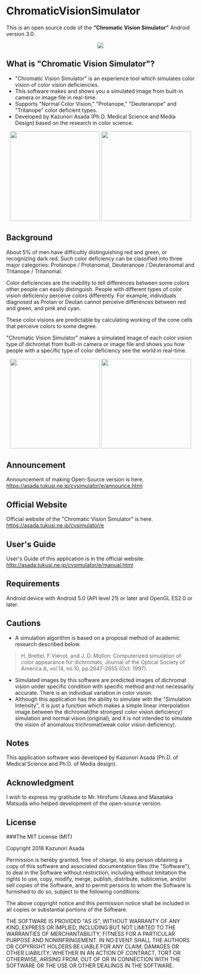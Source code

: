 # ChromaticVisionSimulator

This is an open source code of the **“Chromatic Vision Simulator"** Android version 3.0.

<p align="center">
<img src="http://asada.tukusi.ne.jp/cvsimulator/my_images/cvsimulatoricon.png">
</p>

## What is "Chromatic Vision Simulator"?

- "Chromatic Vision Simulator" is an experience tool which simulates color vision of color vision deficiencies.
- This software makes and shows you a simulated image from built-in camera or image file in real-time.
- Supports "Normal Color Vision," "Protanope," "Deuteranope" and "Tritanope" color deficient types.
- Developed by Kazunori Asada (Ph.D. Medical Science and Media Design) based on the research in color science.

<p align="center">
<img src="http://asada.tukusi.ne.jp/cvsimulator/my_images/Boot-e3.0a.jpg" width="240"> 
<img src="http://asada.tukusi.ne.jp/cvsimulator/my_images/Home-e3.0a.jpg" width="240"> 
</p>

## Background
About 5% of men have difficultly distinguishing red and green, or recognizing dark red. Such color deficiency can be classified into three major categories: Protanope / Protanomal, Deuteranope / Deuteranomal and Tritanope / Tritanomal.

Color deficiencies are the inability to tell differences between some colors other people can easily distinguish. People with different types of color vision deficiency perceive colors differently. For example, individuals diagnosed as Protan or Deutan cannot perceive differences between red and green, and pink and cyan.

These color visions are predictable by calculating working of the cone cells that perceive colors to some degree.

"Chromatic Vision Simulator" makes a simulated image of each color vision type of dichromat from built-in camera or image file and shows you how people with a specific type of color deficiency see the world in real-time.

<p align="center">
<img src="http://asada.tukusi.ne.jp/cvsimulator/my_images/About-e3.0a.jpg" width="240"> 
<img src="http://asada.tukusi.ne.jp/cvsimulator/my_images/Manual-e3.0a.jpg" width="240"> 
</p>


## Announcement
Announcement of making Open-Source version is here.  
<https://asada.tukusi.ne.jp/cvsimulator/e/announce.html>

## Official Website
Official website of the "Chromatic Vision Simulator" is here.  
<https://asada.tukusi.ne.jp/cvsimulator/e>

## User's Guide
User's Guide of this application is in the official website.  
<http://asada.tukusi.ne.jp/cvsimulator/e/manual.html>

## Requirements

Android  device with Android 5.0 (API level 21) or later and OpenGL ES2.0 or later.

## Cautions

- A simulation algorithm is based on a proposal method of academic research described below.  
> H. Brettel, F.Viénot, and J. D. Mollon: Computerized simulation of color appearance for dichromats, Journal of the Optical Society of America A, vol.14, no.10, pp.2647-2655 (Oct. 1997).   

- Simulated images by this software are predicted images of dichromat vision under specific condition with specific method and not necessarily accurate. There is an individual variation in color vision.
- Although this application has the ability to simulate with the "Simulation Intensity", it is just a function which makes a simple linear interpolation image between the dichromat(the strongest color vision deficiency) simulation and normal vision (original), and it is not intended to simulate the vision of anomalous trichromat(weak color vision deficiency).

## Notes

This application software was developed by Kazunori Asada (Ph.D. of Medical Science and Ph.D. of Media design).

## Acknowledgment
I wish to express my gratitude to Mr. Hirofumi Ukawa and Masataka Matsuda who helped development of the open-source version.

## License
###The MIT License (MIT)  

Copyright 2018 Kazunori Asada

Permission is hereby granted, free of charge, to any person obtaining a copy of this software and associated documentation files (the "Software"), to deal in the Software without restriction, including without limitation the rights to use, copy, modify, merge, publish, distribute, sublicense, and/or sell copies of the Software, and to permit persons to whom the Software is furnished to do so, subject to the following conditions:

The above copyright notice and this permission notice shall be included in all copies or substantial portions of the Software.

THE SOFTWARE IS PROVIDED "AS IS", WITHOUT WARRANTY OF ANY KIND, EXPRESS OR IMPLIED, INCLUDING BUT NOT LIMITED TO THE WARRANTIES OF MERCHANTABILITY, FITNESS FOR A PARTICULAR PURPOSE AND NONINFRINGEMENT. IN NO EVENT SHALL THE AUTHORS OR COPYRIGHT HOLDERS BE LIABLE FOR ANY CLAIM, DAMAGES OR OTHER LIABILITY, WHETHER IN AN ACTION OF CONTRACT, TORT OR OTHERWISE, ARISING FROM, OUT OF OR IN CONNECTION WITH THE SOFTWARE OR THE USE OR OTHER DEALINGS IN THE SOFTWARE.

